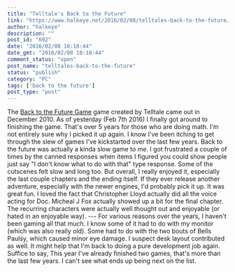 ```yaml
---
title: "Telltale's Back to the Future"
link: "https://www.halkeye.net/2016/02/08/telltales-back-to-the-future/"
author: "halkeye"
description: ""
post_id: "692"
date: "2016/02/08 10:18:44"
date_gmt: "2016/02/08 18:18:44"
comment_status: "open"
post_name: "telltales-back-to-the-future"
status: "publish"
category: "PC"
tags: ['back to the future']
post_type: "post"
---
```


The [Back to the Future Game](https://www.telltalegames.com/backtothefuture/) game created by Telltale came out in December 2010. As of yesterday (Feb 7th 2016) I finally got around to finishing the game. That's over 5 years for those who are doing math. I'm not entirely sure why I picked it up again. I know I've been itching to get through the slew of games I've kickstarted over the last few years. Back to the future was actually a kinda slow game to me. I got frustrated a couple of times by the canned responses when items I figured you could show people just say "I don't know what to do with that" type response. Some of the cutscenes felt slow and long too. But overall, I really enjoyed it, especially the last couple chapters and the ending itself. If they ever release another adventure, especially with the newer engines, I'd probably pick it up. It was great fun. I loved the fact that Christopher Lloyd actually did all the voice acting for Doc. Micheal J Fox actually showed up a bit for the final chapter. The recurring characters were actually well thought out and enjoyable (or hated in an enjoyable way). \--- For various reasons over the years, I haven't been gaming all that much. I know some of it had to do with my monitor (which was also really old). Some had to do with the two bouts of Bells Paulsy, which caused minor eye damage. I suspect desk layout contributed as well. It might help that I'm back to doing a pure development job again. Suffice to say, This year I've already finished two games, that's more than the last few years. I can't see what ends up being next on the list.